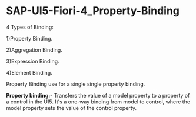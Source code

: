 # SAP-UI5-Fiori-4_Property-Binding
4 Types of Binding:

1)Property Binding.

2)Aggregation Binding.

3)Expression Binding.

4)Element Binding.

Property Binding use for a single single property binding.

<b>Property binding:-</b> Transfers the value of a model property to a property of a control in the UI5. It's a one-way binding from model to control, where the model property sets the value of the control property.